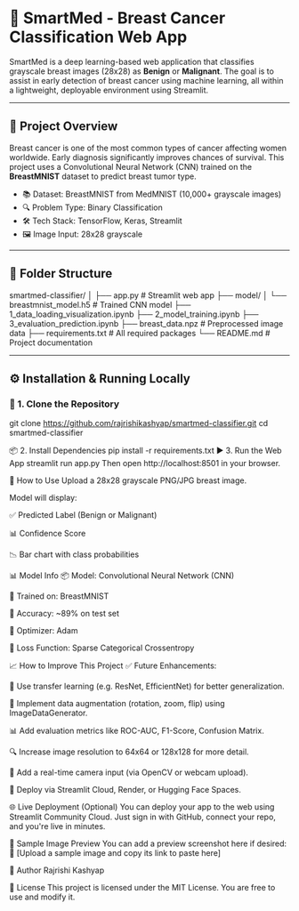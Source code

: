 # 🧠 SmartMed - Breast Cancer Classification Web App

SmartMed is a deep learning-based web application that classifies grayscale breast images (28x28) as **Benign** or **Malignant**. The goal is to assist in early detection of breast cancer using machine learning, all within a lightweight, deployable environment using Streamlit.

---

## 🚀 Project Overview

Breast cancer is one of the most common types of cancer affecting women worldwide. Early diagnosis significantly improves chances of survival. This project uses a Convolutional Neural Network (CNN) trained on the **BreastMNIST** dataset to predict breast tumor type.

- 📚 Dataset: BreastMNIST from MedMNIST (10,000+ grayscale images)
- 🔍 Problem Type: Binary Classification
- 🛠️ Tech Stack: TensorFlow, Keras, Streamlit
- 🖼️ Image Input: 28x28 grayscale

---

## 📁 Folder Structure

smartmed-classifier/
│
├── app.py # Streamlit web app
├── model/
│ └── breastmnist_model.h5 # Trained CNN model
├── 1_data_loading_visualization.ipynb
├── 2_model_training.ipynb
├── 3_evaluation_prediction.ipynb
├── breast_data.npz # Preprocessed image data
├── requirements.txt # All required packages
└── README.md # Project documentation


---

## ⚙️ Installation & Running Locally

### 🔧 1. Clone the Repository

git clone https://github.com/rajrishikashyap/smartmed-classifier.git
cd smartmed-classifier

📦 2. Install Dependencies
pip install -r requirements.txt
▶️ 3. Run the Web App
streamlit run app.py
Then open http://localhost:8501 in your browser.

🧪 How to Use
Upload a 28x28 grayscale PNG/JPG breast image.

Model will display:

✅ Predicted Label (Benign or Malignant)

📊 Confidence Score

📉 Bar chart with class probabilities

📊 Model Info
📦 Model: Convolutional Neural Network (CNN)

🧠 Trained on: BreastMNIST

🧪 Accuracy: ~89% on test set

🎯 Optimizer: Adam

🔢 Loss Function: Sparse Categorical Crossentropy

📈 How to Improve This Project
✅ Future Enhancements:

📌 Use transfer learning (e.g. ResNet, EfficientNet) for better generalization.

🔁 Implement data augmentation (rotation, zoom, flip) using ImageDataGenerator.

📊 Add evaluation metrics like ROC-AUC, F1-Score, Confusion Matrix.

🔍 Increase image resolution to 64x64 or 128x128 for more detail.

🧪 Add a real-time camera input (via OpenCV or webcam upload).

🔄 Deploy via Streamlit Cloud, Render, or Hugging Face Spaces.

🌐 Live Deployment (Optional)
You can deploy your app to the web using Streamlit Community Cloud. Just sign in with GitHub, connect your repo, and you're live in minutes.


💾 Sample Image Preview
You can add a preview screenshot here if desired:
📸 [Upload a sample image and copy its link to paste here]

🧠 Author
Rajrishi Kashyap

📝 License
This project is licensed under the MIT License. You are free to use and modify it.



